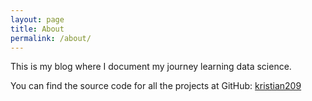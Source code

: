 ```yaml
---
layout: page
title: About
permalink: /about/
---
```


This is my blog where I document my journey learning data science.

You can find the source code for all the projects at GitHub:
[kristian209](https://github.com/kristian209)
